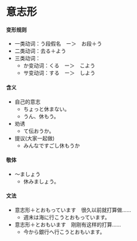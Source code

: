 # 意志形
#### 变形规则
- 一类动词：う段假名　ー＞　お段＋う
- 二类动词：去る＋よう
- 三类动词：
    - か变动词：くる　ー＞　こよう
    - サ变动词：する　ー＞　しよう
#### 含义
- 自己的意志
    - ちょっと休まない。
    - うん、休もう。
- 劝诱
    - て伝おうか。
- 提议(大家一起做)
    - みんなですごし休もうか
#### 敬体
- 〜ましょう
    - 休みましょう。
#### 文法
- 意志形＋とおもっています　很久以前就打算做……
    - 週末は海に行こうとおもっています。
- 意志形＋とおもいます　刚刚有这样的打算……
    - 今から銀行へ行こうとおもいます。